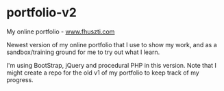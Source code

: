 # portfolio-v2
My online portfolio - www.fhuszti.com

Newest version of my online portfolio that I use to show my work, and as a sandbox/training ground for me to try out what I learn.

I'm using BootStrap, jQuery and procedural PHP in this version.
Note that I might create a repo for the old v1 of my portfolio to keep track of my progress.
